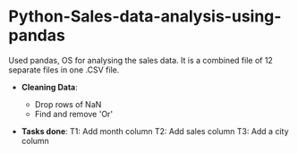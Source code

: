 # Python-Sales-data-analysis-using-pandas
Used pandas, OS for analysing the sales data. It is a combined file of 12 separate files in one .CSV file.


- **Cleaning Data**:
  * Drop rows of NaN
  * Find and remove 'Or'

- **Tasks done**:
 T1: Add month column
 T2: Add sales column
 T3: Add a city column
  
